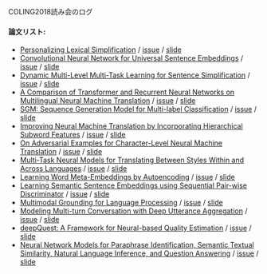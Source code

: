 COLING2018読み会のログ
#### 論文リスト:
  - [Personalizing Lexical Simplification](https://aclanthology.info/papers/C18-1019/c18-1019) /
  [issue](https://github.com/OnizukaLab/ConferenceProceedings/issues/27) /
  [slide](https://speakerdeck.com/onilab/personalizing-lexical-simplification)
  - [Convolutional Neural Network for Universal Sentence Embeddings](https://aclanthology.info/papers/C18-1209/c18-1209) /
  [issue](https://github.com/OnizukaLab/ConferenceProceedings/issues/36) /
  [slide](#)
  - [Dynamic Multi-Level Multi-Task Learning for Sentence Simplification](https://aclanthology.info/papers/C18-1039/c18-1039) /
  [issue](https://github.com/OnizukaLab/ConferenceProceedings/issues/31) /
  [slide](https://speakerdeck.com/onilab/dynamic-multi-level-multi-task-learning-for-sentence-simplification)
  - [A Comparison of Transformer and Recurrent Neural Networks on Multilingual Neural Machine Translation](https://aclanthology.info/papers/C18-1054/c18-1054) /
  [issue](https://github.com/OnizukaLab/ConferenceProceedings/issues/39) /
  [slide](https://www.researchgate.net/publication/327891524_A_Comparison_of_Transformer_and_Recurrent_Neural_Networks_on_Multilingual_Neural_Machine_Translation)
  - [SGM: Sequence Generation Model for Multi-label Classification](https://aclanthology.info/papers/C18-1330/c18-1330) /
  [issue](https://github.com/OnizukaLab/ConferenceProceedings/issues/35) /
  [slide](https://speakerdeck.com/onilab/sgm-sequence-generation-model-for-multi-label-classification)
  - [Improving Neural Machine Translation by Incorporating Hierarchical Subword Features](https://aclanthology.info/papers/C18-1052/c18-1052) /
  [issue](https://github.com/OnizukaLab/ConferenceProceedings/issues/40) /
  [slide](#)
  - [On Adversarial Examples for Character-Level Neural Machine Translation](https://aclanthology.info/papers/C18-1055/c18-1055) /
  [issue](https://github.com/OnizukaLab/ConferenceProceedings/issues/29) /
  [slide](https://speakerdeck.com/onilab/on-adversarial-example-for-character-level-neural-machine-translation)
  - [Multi-Task Neural Models for Translating Between Styles Within and Across Languages](https://aclanthology.info/papers/C18-1086/c18-1086) /
  [issue](https://github.com/OnizukaLab/ConferenceProceedings/issues/38) /
  [slide](#)
  - [Learning Word Meta-Embeddings by Autoencoding](https://aclanthology.info/papers/C18-1140/c18-1140) /
  [issue](https://github.com/OnizukaLab/ConferenceProceedings/issues/30) /
  [slide](https://speakerdeck.com/onilab/learning-word-meta-embeddings-by-autoencoding)
  - [Learning Semantic Sentence Embeddings using Sequential Pair-wise Discriminator](https://aclanthology.info/papers/C18-1230/c18-1230) /
  [issue](https://github.com/OnizukaLab/ConferenceProceedings/issues/37) /
  [slide](https://speakerdeck.com/onilab/learning-semantic-sentence-embeddings-using-pair-wise-discriminator)
  - [Multimodal Grounding for Language Processing](https://aclanthology.info/papers/C18-1197/c18-1197) /
  [issue](https://github.com/OnizukaLab/ConferenceProceedings/issues/28) /
  [slide](https://speakerdeck.com/onilab/multimodal-grounding-for-language-processing)
  - [Modeling Multi-turn Conversation with Deep Utterance Aggregation](https://aclanthology.info/papers/C18-1317/c18-1317) /
  [issue](https://github.com/OnizukaLab/ConferenceProceedings/issues/34) /
  [slide](https://speakerdeck.com/onilab/modeling-multi-turn-conversation-with-deep-utterance-aggregation)
  - [deepQuest: A Framework for Neural-based Quality Estimation](https://aclanthology.info/papers/C18-1266/c18-1266) /
  [issue](https://github.com/OnizukaLab/ConferenceProceedings/issues/33) /
  [slide](#)
  - [Neural Network Models for Paraphrase Identification, Semantic Textual Similarity, Natural Language Inference, and Question Answering](https://aclanthology.info/papers/C18-1328/c18-1328) /
  [issue](#) /
  [slide](https://speakerdeck.com/onilab/neural-network-models-for-paraphrase-identification-semantic-textual-similarity-natural-language-inference-and-question-answering)
